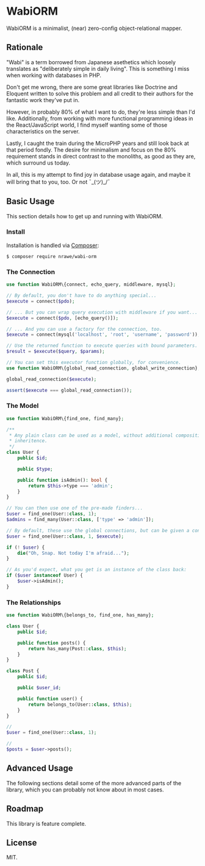# WabiORM

WabiORM is a minimalist, (near) zero-config object-relational mapper.

## Rationale

"Wabi" is a term borrowed from Japanese asethetics which loosely translates as
"deliberately simple in daily living". This is something I miss when working
with databases in PHP.

Don't get me wrong, there are some great libraries like Doctrine and Eloquent
written to solve this problem and all credit to their authors for the fantastic
work they've put in.

However, in probably 80% of what I want to do, they're less simple than I'd
like. Additionally, from working with more functional programming ideas in the
React/JavaScript world, I find myself wanting some of those characteristics on
the server.

Lastly, I caught the train during the MicroPHP years and still look back at
that period fondly. The desire for minimalism and focus on the 80% requirement
stands in direct contrast to the monoliths, as good as they are, which surround
us today.

In all, this is my attempt to find joy in database usage again, and maybe it
will bring that to you, too. Or not ¯\_(ツ)_/¯

## Basic Usage

This section details how to get up and running with WabiORM.

### Install

Installation is handled via [Composer](https://getcomposer.org):

```
$ composer require nrawe/wabi-orm
```

### The Connection

```php
use function WabiORM\{connect, echo_query, middleware, mysql};

// By default, you don't have to do anything special...
$execute = connect($pdo);

// ... But you can wrap query execution with middleware if you want...
$execute = connect($pdo, [echo_query()]);

// ... And you can use a factory for the connection, too.
$execute = connect(mysql('localhost', 'root', 'username', 'password'));

// Use the returned function to execute queries with bound parameters.
$result = $execute($query, $params);

// You can set this executor function globally, for convenience.
use function WabiORM\{global_read_connection, global_write_connection};

global_read_connection($execute);

assert($execute === global_read_connection());
```

### The Model

```php
use function WabiORM\{find_one, find_many};

/**
 * Any plain class can be used as a model, without additional composition or
 * inheritence.
 */
class User {
    public $id;

    public $type;

    public function isAdmin(): bool {
        return $this->type === 'admin';
    }
}

// You can then use one of the pre-made finders...
$user = find_one(User::class, 1);
$admins = find_many(User::class, ['type' => 'admin']);

// By default, these use the global connections, but can be given a connection
$user = find_one(User::class, 1, $execute);

if (! $user) {
    die("Oh, Snap. Not today I'm afraid...");
}

// As you'd expect, what you get is an instance of the class back:
if ($user instanceof User) {
    $user->isAdmin();
}
```

### The Relationships

```php
use function WabiORM\{belongs_to, find_one, has_many};

class User {
    public $id;

    public function posts() {
        return has_many(Post::class, $this);
    }
}

class Post {
    public $id;

    public $user_id;

    public function user() {
        return belongs_to(User::class, $this);
    }
}

// 
$user = find_one(User::class, 1);

// 
$posts = $user->posts();
```

## Advanced Usage

The following sections detail some of the more advanced parts of the library,
which you can probably not know about in most cases.


## Roadmap
This library is feature complete.

## License
MIT.
